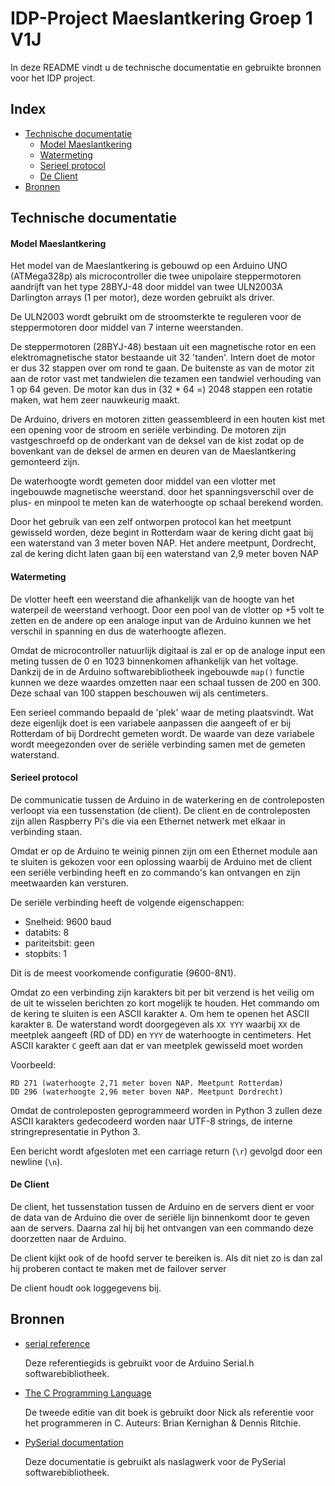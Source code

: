 # IDP-Project Maeslantkering Groep 1 V1J

In deze README vindt u de technische documentatie
en gebruikte bronnen voor het IDP project.

## Index
* [Technische documentatie](https://github.com/56KbModem/Maeslantkering-project#technische-documentatie)
  * [Model Maeslantkering](https://github.com/56KbModem/Maeslantkering-project#model-maeslantkering)
  * [Watermeting](https://github.com/56KbModem/Maeslantkering-project#watermeting)
  * [Serieel protocol](https://github.com/56KbModem/Maeslantkering-project#serieel-protocol)
  * [De Client](https://github.com/56KbModem/Maeslantkering-project#de-client)
* [Bronnen](https://github.com/56KbModem/Maeslantkering-project#bronnen)

## Technische documentatie

#### Model Maeslantkering

Het model van de Maeslantkering is gebouwd op een
Arduino UNO (ATMega328p) als microcontroller die twee
unipolaire steppermotoren aandrijft van het type 28BYJ-48
door middel van twee ULN2003A Darlington arrays (1 per motor),
deze worden gebruikt als driver.

De ULN2003 wordt gebruikt om de stroomsterkte te reguleren
voor de steppermotoren door middel van 7 interne weerstanden.

De steppermotoren (28BYJ-48) bestaan uit een magnetische rotor
en een elektromagnetische stator bestaande uit 32 'tanden'. Intern
doet de motor er dus 32 stappen over om rond te gaan. De buitenste
as van de motor zit aan de rotor vast met tandwielen die tezamen
een tandwiel verhouding van 1 op 64 geven. De motor kan dus in
(32 * 64 =) 2048 stappen een rotatie maken, wat hem zeer nauwkeurig
maakt.

De Arduino, drivers en motoren zitten geassembleerd in een
houten kist met een opening voor de stroom en seriële verbinding.
De motoren zijn vastgeschroefd op de onderkant van de deksel van
de kist zodat op de bovenkant van de deksel de armen en deuren van 
de Maeslantkering gemonteerd zijn.

De waterhoogte wordt gemeten door middel van een vlotter met 
ingebouwde magnetische weerstand. door het spanningsverschil over de
plus- en minpool te meten kan de waterhoogte op schaal berekend worden.

Door het gebruik van een zelf ontworpen protocol kan het meetpunt
gewisseld worden, deze begint in Rotterdam waar de kering dicht gaat
bij een waterstand van 3 meter boven NAP. Het andere meetpunt, Dordrecht,
zal de kering dicht laten gaan bij een waterstand van 2,9 meter boven NAP

#### Watermeting

De vlotter heeft een weerstand die afhankelijk van de hoogte van het waterpeil
de weerstand verhoogt. Door een pool van de vlotter op +5 volt te zetten en de
andere op een analoge input van de Arduino kunnen we het verschil in spanning
en dus de waterhoogte aflezen.

Omdat de microcontroller natuurlijk digitaal is zal er op de analoge input
een meting tussen de 0 en 1023 binnenkomen afhankelijk van het voltage. Dankzij
de in de Arduino softwarebibliotheek ingebouwde `map()` functie kunnen we deze 
waardes omzetten naar een schaal tussen de 200 en 300. Deze schaal van 100 stappen
beschouwen wij als centimeters.

Een serieel commando bepaald de 'plek' waar de meting plaatsvindt. Wat deze
eigenlijk doet is een variabele aanpassen die aangeeft of er bij Rotterdam of bij
Dordrecht gemeten wordt. De waarde van deze variabele wordt meegezonden over de
seriële verbinding samen met de gemeten waterstand.

#### Serieel protocol

De communicatie tussen de Arduino in de waterkering en de controleposten
verloopt via een tussenstation (de client). De client en de controleposten
zijn allen Raspberry Pi's die via een Ethernet netwerk met elkaar in verbinding
staan.

Omdat er op de Arduino te weinig pinnen zijn om een Ethernet module aan
te sluiten is gekozen voor een oplossing waarbij de Arduino met de client
een seriële verbinding heeft en zo commando's kan ontvangen en zijn meetwaarden
kan versturen.

De seriële verbinding heeft de volgende eigenschappen:
*	Snelheid: 9600 baud
*	databits: 8
*	pariteitsbit: geen
*	stopbits: 1

Dit is de meest voorkomende configuratie (9600-8N1).

Omdat zo een verbinding zijn karakters bit per bit verzend is het veilig
om de uit te wisselen berichten zo kort mogelijk te houden. Het commando om
de kering te sluiten is een ASCII karakter `A`. Om hem te openen het ASCII
karakter `B`. De waterstand wordt doorgegeven als `XX YYY` waarbij `XX` de
meetplek aangeeft (RD of DD) en `YYY` de waterhoogte in centimeters. Het
ASCII karakter `C` geeft aan dat er van meetplek gewisseld moet worden

Voorbeeld:

```text
RD 271 (waterhoogte 2,71 meter boven NAP. Meetpunt Rotterdam)
DD 296 (waterhoogte 2,96 meter boven NAP. Meetpunt Dordrecht)
```

Omdat de controleposten geprogrammeerd worden in Python 3 zullen deze ASCII 
karakters gedecodeerd worden naar UTF-8 strings, de interne stringrepresentatie
in Python 3.

Een bericht wordt afgesloten met een carriage return (`\r`) gevolgd
door een newline (`\n`).

#### De Client

De client, het tussenstation tussen de Arduino en de servers dient er voor
de data van de Arduino die over de seriële lijn binnenkomt door te geven aan
de servers. Daarna zal hij bij het ontvangen van een commando deze doorzetten
naar de Arduino. 

De client kijkt ook of de hoofd server te bereiken is. Als
dit niet zo is dan zal hij proberen contact te maken met de failover server

De client houdt ook loggegevens bij.

## Bronnen

* [serial reference](https://www.arduino.cc/reference/en/language/functions/communication/serial/)

	Deze referentiegids is gebruikt voor de Arduino Serial.h softwarebibliotheek.

* [The C Programming Language](https://en.wikipedia.org/wiki/The_C_Programming_Language)

	De tweede editie van dit boek is gebruikt door Nick als referentie voor het programmeren in C.
	Auteurs: Brian Kernighan & Dennis Ritchie.

* [PySerial documentation](http://pyserial.readthedocs.io)

	Deze documentatie is gebruikt als naslagwerk voor de PySerial softwarebibliotheek.
